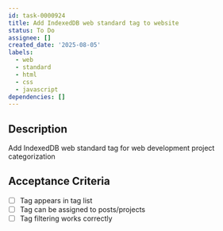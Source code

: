 ```yaml
---
id: task-0000924
title: Add IndexedDB web standard tag to website
status: To Do
assignee: []
created_date: '2025-08-05'
labels:
  - web
  - standard
  - html
  - css
  - javascript
dependencies: []
---
```


## Description

Add IndexedDB web standard tag for web development project categorization

## Acceptance Criteria

- [ ] Tag appears in tag list
- [ ] Tag can be assigned to posts/projects
- [ ] Tag filtering works correctly
